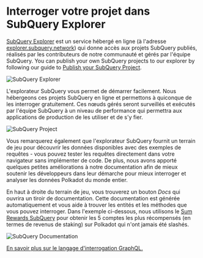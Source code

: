 # Interroger votre projet dans SubQuery Explorer

[SubQuery Explorer](https://explorer.subquery.network) est un service hébergé en ligne (à l'adresse [explorer.subquery.network](https://explorer.subquery.network)) qui donne accès aux projets SubQuery publiés, réalisés par les contributeurs de notre communauté et gérés par l'équipe SubQuery. You can publish your own SubQuery projects to our explorer by following our guide to [Publish your SubQuery Project](../run_publish/publish.md).

![SubQuery Explorer](https://static.subquery.network/media/explorer/explorer-header.png)

L'explorateur SubQuery vous permet de démarrer facilement. Nous hébergeons ces projets SubQuery en ligne et permettons à quiconque de les interroger gratuitement. Ces nœuds gérés seront surveillés et exécutés par l'équipe SubQuery à un niveau de performance qui permettra aux applications de production de les utiliser et de s'y fier.

![SubQuery Project](https://static.subquery.network/media/explorer/explorer-project.png)

Vous remarquerez également que l'explorateur SubQuery fournit un terrain de jeu pour découvrir les données disponibles avec des exemples de requêtes - vous pouvez tester les requêtes directement dans votre navigateur sans implémenter de code. De plus, nous avons apporté quelques petites améliorations à notre documentation afin de mieux soutenir les développeurs dans leur démarche pour mieux interroger et analyser les données Polkadot du monde entier.

En haut à droite du terrain de jeu, vous trouverez un bouton _Docs_ qui ouvrira un tiroir de documentation. Cette documentation est générée automatiquement et vous aide à trouver les entités et les méthodes que vous pouvez interroger. Dans l'exemple ci-dessous, nous utilisons le [Sum Rewards SubQuery](https://explorer.subquery.network/subquery/OnFinality-io/sum-reward) pour obtenir les 5 comptes les plus récompensés (en termes de revenus de staking) sur Polkadot qui n'ont jamais été slashés.

![SubQuery Documentation](https://static.subquery.network/media/explorer/explorer-documentation.png)

[En savoir plus sur le langage d'interrogation GraphQL.](./graphql.md)
